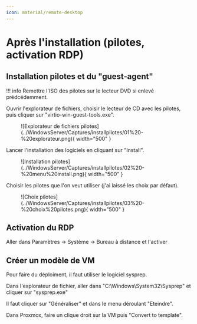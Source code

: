 ```yaml
---
icon: material/remote-desktop
---
```

# Après l'installation (pilotes, activation RDP)

## Installation pilotes et du "guest-agent"
!!! info
    Remettre l'ISO des pilotes sur le lecteur DVD si enlevé prédcédemment.

Ouvrir l'explorateur de fichiers, choisir le lecteur de CD avec les pilotes, puis cliquer sur "virtio-win-guest-tools.exe".

<figure markdown="span">
  ![Explorateur de fichiers pilotes](../WindowsServer/Captures/installpilotes/01%20-%20explorateur.png){ width="500" }
</figure>

Lancer l'installation des logiciels en cliquant sur "Install".

<figure markdown="span">
  ![Installation pilotes](../WindowsServer/Captures/installpilotes/02%20-%20menu%20install.png){ width="500" }
</figure>

Choisir les pilotes que l'on veut utiliser (j'ai laissé les choix par défaut).

<figure markdown="span">
  ![Choix pilotes](../WindowsServer/Captures/installpilotes/03%20-%20choix%20pilotes.png){ width="500" }
</figure>

## Activation du RDP

Aller dans Paramètres -> Système -> Bureau à distance et l'activer

## Créer un modèle de VM

Pour faire du déploiment, il faut utiliser le logiciel sysprep.

Dans l'explorateur de fichier, aller dans "C:\Windows\System32\Sysprep" et cliquer sur "sysprep.exe"

Il faut cliquer sur "Généraliser" et dans le menu déroulant "Eteindre".

Dans Proxmox, faire un clique droit sur la VM puis "Convert to template".